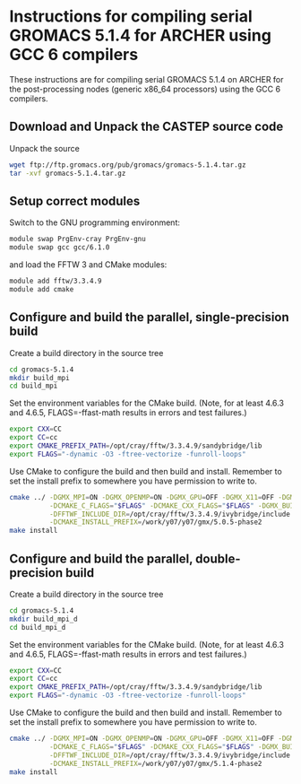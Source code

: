 Instructions for compiling serial GROMACS 5.1.4 for ARCHER using GCC 6 compilers
================================================================================

These instructions are for compiling serial GROMACS 5.1.4 on ARCHER for the post-processing
nodes (generic x86_64 processors) using the GCC 6 compilers.

Download and Unpack the CASTEP source code
------------------------------------------

Unpack the source

```bash
wget ftp://ftp.gromacs.org/pub/gromacs/gromacs-5.1.4.tar.gz
tar -xvf gromacs-5.1.4.tar.gz
```

Setup correct modules
---------------------

Switch to the GNU programming environment:

```bash
module swap PrgEnv-cray PrgEnv-gnu
module swap gcc gcc/6.1.0
```

and load the FFTW 3 and CMake modules:

```bash
module add fftw/3.3.4.9
module add cmake
```

Configure and build the parallel, single-precision build
--------------------------------------------------------

Create a build directory in the source tree

```bash
cd gromacs-5.1.4
mkdir build_mpi
cd build_mpi
```

Set the environment variables for the CMake build. (Note, for at least
4.6.3 and 4.6.5, FLAGS=-ffast-math results in errors and test failures.)

```bash
export CXX=CC
export CC=cc
export CMAKE_PREFIX_PATH=/opt/cray/fftw/3.3.4.9/sandybridge/lib
export FLAGS="-dynamic -O3 -ftree-vectorize -funroll-loops"
```

Use CMake to configure the build and then build and install. Remember to set the install 
prefix to somewhere you have permission to write to.

```bash
cmake ../ -DGMX_MPI=ON -DGMX_OPENMP=ON -DGMX_GPU=OFF -DGMX_X11=OFF -DGMX_DOUBLE=OFF \
          -DCMAKE_C_FLAGS="$FLAGS" -DCMAKE_CXX_FLAGS="$FLAGS" -DGMX_BUILD_MDRUN_ONLY=ON  \
          -DFFTWF_INCLUDE_DIR=/opt/cray/fftw/3.3.4.9/ivybridge/include \
          -DCMAKE_INSTALL_PREFIX=/work/y07/y07/gmx/5.0.5-phase2
make install
```

Configure and build the parallel, double-precision build
--------------------------------------------------------

Create a build directory in the source tree

```bash
cd gromacs-5.1.4
mkdir build_mpi_d
cd build_mpi_d
```

Set the environment variables for the CMake build. (Note, for at least 4.6.3 and 4.6.5,
FLAGS=-ffast-math results in errors and test failures.)

```bash
export CXX=CC
export CC=cc
export CMAKE_PREFIX_PATH=/opt/cray/fftw/3.3.4.9/sandybridge/lib
export FLAGS="-dynamic -O3 -ftree-vectorize -funroll-loops"
```

Use CMake to configure the build and then build and install. Remember to set the install 
prefix to somewhere you have permission to write to.

```bash
cmake ../ -DGMX_MPI=ON -DGMX_OPENMP=ON -DGMX_GPU=OFF -DGMX_X11=OFF -DGMX_DOUBLE=ON \
          -DCMAKE_C_FLAGS="$FLAGS" -DCMAKE_CXX_FLAGS="$FLAGS" -DGMX_BUILD_MDRUN_ONLY=ON  \
          -DFFTWF_INCLUDE_DIR=/opt/cray/fftw/3.3.4.9/ivybridge/include \
          -DCMAKE_INSTALL_PREFIX=/work/y07/y07/gmx/5.1.4-phase2
make install
```

